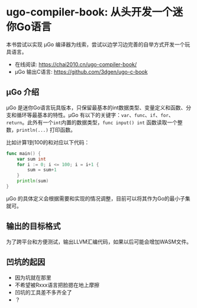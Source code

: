 # ugo-compiler-book: 从头开发一个迷你Go语言

本书尝试以实现 µGo 编译器为线索，尝试以边学习边完善的自举方式开发一个玩具语言。

- 在线阅读: https://chai2010.cn/ugo-compiler-book/
- µGo 输出C语言: https://github.com/3dgen/ugo-c-book

## µGo 介绍

µGo 是迷你Go语言玩具版本，只保留最基本的int数据类型、变量定义和函数、分支和循环等最基本的特性。µGo 有以下的关键字：`var`、`func`、`if`、`for`、`return`。此外有一个`int`内置的数据类型，`func input() int` 函数读取一个整数，`println(...)` 打印函数。

比如计算1到100的和对应以下代码：

```go
func main() {
	var sum int
	for i := 0; i <= 100; i = i+1 {
		sum = sum+1
	}
	println(sum)
}
```

µGo 的具体定义会根据需要和实现的情况调整，目前可以将其作为Go的最小子集就可。

## 输出的目标格式

为了跨平台和方便测试，输出LLVM汇编代码，如果以后可能会增加WASM文件。

## 凹坑的起因

- 因为坑就在那里
- 不希望被Rxxx语言把脸摁在地上摩擦
- 凹坑的工具差不多齐全了
- ？
